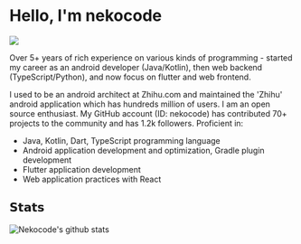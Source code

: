 # Hello, I'm nekocode

[![](https://img.shields.io/website?color=000&style=flat-square&up_message=nekocode.cn&url=https%3A%2F%2Fnekocode.cn)](https://nekocode.cn)

Over 5+ years of rich experience on various kinds of programming - started my career as an android developer (Java/Kotlin), then web backend (TypeScript/Python), and now focus on flutter and web frontend.

I used to be an android architect at Zhihu.com and maintained the 'Zhihu' android application which has hundreds million of users. I am an open source enthusiast. My GitHub account (ID: nekocode) has contributed 70+ projects to the community and has 1.2k followers.
Proficient in:

- Java, Kotlin, Dart, TypeScript programming language
- Android application development and optimization, Gradle plugin development
- Flutter application development
- Web application practices with React

## 𝗦𝘁𝗮𝘁𝘀

![Nekocode's github stats](https://github-readme-stats.vercel.app/api?username=nekocode&show_icons=true&theme=dracula)


